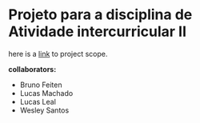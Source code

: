# Projeto para a disciplina de Atividade intercurricular II

here is a [link](https://www.canva.com/design/DAFfwFl740A/yCd27XCaSjTL-nN3hyJASw/edit?utm_content=DAFfwFl740A&utm_campaign=designshare&utm_medium=link2&utm_source=sharebutton) to project scope.

**collaborators:**

- Bruno Feiten
- Lucas Machado
- Lucas Leal
- Wesley Santos
